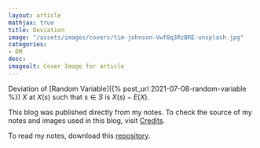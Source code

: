 ```yaml
---
layout: article
mathjax: true
title: Deviation
image: "/assets/images/covers/tim-johnson-Vwf8q3RzBRE-unsplash.jpg"
categories:
- DM
desc:   
imagealt: Cover Image for article
---
```


Deviation of [Random Variable]({% post_url 2021-07-08-random-variable %}) $X$ at $X(s)$ such that $s \in S$ is $X(s) - E(X)$.

























































































































































































































































































































































































































This blog was published directly from my notes.
To check the source of my notes and images used in this blog, visit <a href="/credits.html" target="_blank">Credits</a>.

To read my notes, download this <a href="https://github.com/bovem/CS" target="blank">repository</a>.